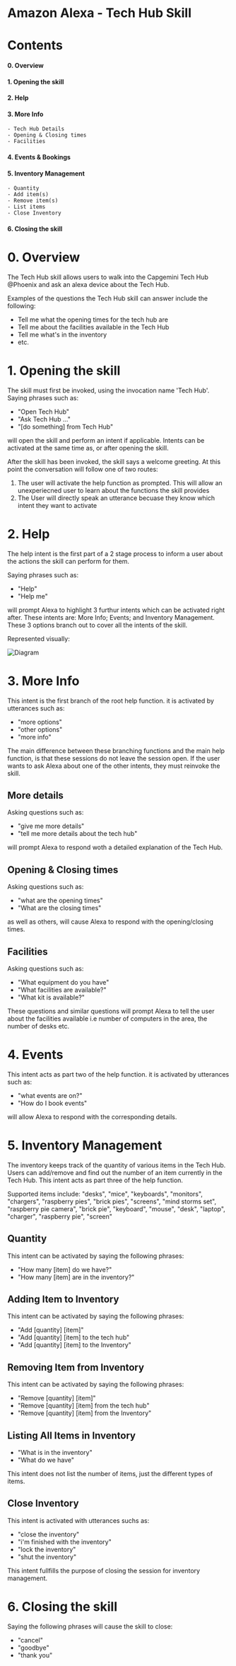 # Amazon Alexa - Tech Hub Skill

# Contents

####  0. Overview

####  1. Opening the skill

####  2. Help

####  3. More Info
    - Tech Hub Details
    - Opening & Closing times
    - Facilities
    
####  4. Events & Bookings

####  5. Inventory Management
    - Quantity
    - Add item(s)
    - Remove item(s)
    - List items
    - Close Inventory

####  6. Closing the skill


# 0. Overview

The Tech Hub skill allows users to walk into the Capgemini Tech Hub @Phoenix and ask an alexa device about the Tech Hub. 

Examples of the questions the Tech Hub skill can answer include the following:

- Tell me what the opening times for the tech hub are
- Tell me about the facilities available in the Tech Hub
- Tell me what's in the inventory
- etc.

# 1. Opening the skill

The skill must first be invoked, using the invocation name 'Tech Hub'.
Saying phrases such as:

- "Open Tech Hub"
- "Ask Tech Hub ..."
- "[do something] from Tech Hub"

will open the skill and perform an intent if applicable. Intents can be activated at the same time as, or after opening the skill.

After the skill has been invoked, the skill says a welcome greeting. At this point the conversation will follow one of two routes:
1. The user will activate the help function as prompted. This will allow an unexperiecned user to learn about the functions the skill provides
2. The User will directly speak an utterance becuase they know which intent they want to activate



# 2. Help

The help intent is the first part of a 2 stage process to inform a user about the actions the skill can perform for them.  

Saying phrases such as:

- "Help"
- "Help me"

will prompt Alexa to highlight 3 furthur intents which can be activated right after. These intents are: More Info; Events; and Inventory Management. These 3 options branch out to cover all the intents of the skill.

Represented visually:

![Diagram](https://github.com/OnwardPyrite/Amazon-web-services/blob/master/TechHub_Skill/diagram-alexa.PNG)

# 3. More Info

This intent is the first branch of the root help function. it is activated by utterances such as:

- "more options"
- "other options"
- "more info"

The main difference between these branching functions and the main help function, is that these sessions do not leave the session open. If the user wants to ask Alexa about one of the other intents, they must reinvoke the skill.

## More details

Asking questions such as:

- "give me more details"
- "tell me more details about the tech hub"

will prompt Alexa to respond woth a detailed explanation of the Tech Hub.

## Opening & Closing times

Asking questions such as:

- "what are the opening times"
- "What are the closing times"

as well as others, will cause Alexa to respond with the opening/closing times.

## Facilities

Asking questions such as:

- "What equipment do you have"
- "What facilities are available?"
- "What kit is available?"

These questions and similar questions will prompt Alexa to tell the user about the facilities available i.e number of computers in the area, the number of desks etc.

# 4. Events

This intent acts as part two of the help function. it is activated by utterances such as:

- "what events are on?"
- "How do I book events"

will allow Alexa to respond with the corresponding details.

# 5. Inventory Management

The inventory keeps track of the quantity of various items in the Tech Hub. Users can add/remove and find out the number of an item currently in the Tech Hub. This intent acts as part three of the help function.

Supported items include:    "desks", "mice", "keyboards", "monitors", "chargers", "raspberry pies", "brick pies", "screens", "mind storms set", "raspberry pie camera", "brick pie", "keyboard", "mouse", "desk", "laptop", "charger", "raspberry pie", "screen"


## Quantity

This intent can be activated by saying the following phrases:

- "How many [item] do we have?"
- "How many [item] are in the inventory?"


## Adding Item to Inventory

This intent can be activated by saying the following phrases:

- "Add [quantity] [item]"
- "Add [quantity] [item] to the tech hub" 
- "Add [quantity] [item] to the Inventory"


## Removing Item from Inventory

This intent can be activated by saying the following phrases:

- "Remove [quantity] [item]"
- "Remove [quantity] [item] from the tech hub" 
- "Remove [quantity] [item] from the Inventory"


## Listing All Items in Inventory

- "What is in the inventory"
- "What do we have"

This intent does not list the number of items, just the different types of items.


## Close Inventory

This intent is activated with utterances suchs as:

- "close the inventory"
- "i'm finished with the inventory"
- "lock the inventory"
- "shut the inventory"

This intent fullfills the purpose of closing the session for inventory management.

# 6. Closing the skill

Saying the following phrases will cause the skill to close:

- "cancel"
- "goodbye"
- "thank you"

